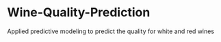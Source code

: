 # Wine-Quality-Prediction
Applied predictive modeling to predict the quality for white and red wines
